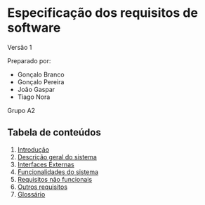 Especificação dos requisitos de software
======================================================

Versão 1

Preparado por:

- Gonçalo Branco
- Gonçalo Pereira
- João Gaspar
- Tiago Nora

Grupo A2

Tabela de conteúdos
-----------------

1. [Introdução](introducao.md)
2. [Descrição geral do sistema](descricaoSistema.md)
3. [Interfaces Externas](interfacesExternas.md)
4. [Funcionalidades do sistema](funcionalidadesSistema.md)
5. [Requisitos não funcionais](requisitosNaoFuncionais.md)
6. [Outros requisitos](outrosRequisitos.md)
7. [Glossário](glossario.md)
